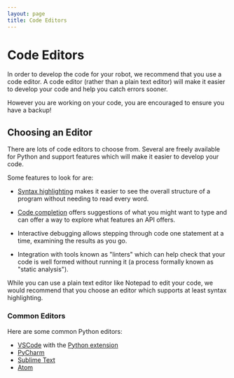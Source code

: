 ```yaml
---
layout: page
title: Code Editors
---
```


# Code Editors

In order to develop the code for your robot, we recommend that you use a code
editor. A code editor (rather than a plain text editor) will make it easier to
develop your code and help you catch errors sooner.

<div class="info">
However you are working on your code, you are encouraged to ensure you have a backup!
</div>

## Choosing an Editor

There are lots of code editors to choose from. Several are freely available for
Python and support features which will make it easier to develop your code.

Some features to look for are:

- [Syntax highlighting][syntax-highlighting] makes it easier to see the overall
  structure of a program without needing to read every word.

- [Code completion][code-completion] offers suggestions of what you might want
  to type and can offer a way to explore what features an API offers.

- Interactive debugging allows stepping through code one statement at a time,
  examining the results as you go.

- Integration with tools known as "linters" which can help check that your code
  is well formed without running it (a process formally known as "static analysis").

[syntax-highlighting]: https://en.wikipedia.org/wiki/Syntax_highlighting
[code-completion]: https://en.wikipedia.org/wiki/Autocomplete#In_source_code_editors

<div class="info">
While you can use a plain text editor like Notepad to edit your code, we would
recommend that you choose an editor which supports at least syntax highlighting.
</div>

### Common Editors

Here are some common Python editors:

- [VSCode](https://code.visualstudio.com/) with the [Python extension](https://marketplace.visualstudio.com/items?itemName=ms-python.python)
- [PyCharm](https://www.jetbrains.com/pycharm/)
- [Sublime Text](https://www.sublimetext.com/)
- [Atom](https://atom.io/)
